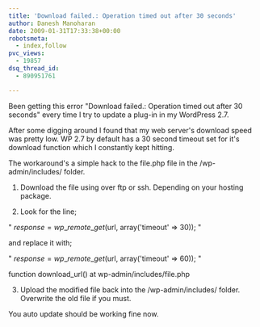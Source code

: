 ```yaml
---
title: 'Download failed.: Operation timed out after 30 seconds'
author: Danesh Manoharan
date: 2009-01-31T17:33:38+00:00
robotsmeta:
  - index,follow
pvc_views:
  - 19857
dsq_thread_id:
  - 890951761

---
```

Been getting this error "Download failed.: Operation timed out after 30 seconds" every time I try to update a plug-in in my WordPress 2.7.

After some digging around I found that my web server's download speed was pretty low. WP 2.7 by default has a 30 second timeout set for it's download function which I constantly kept hitting.

The workaround's a simple hack to the file.php file in the /wp-admin/includes/ folder.

1. Download the file using over ftp or ssh. Depending on your hosting package.

2. Look for the line;

" $response = wp\_remote\_get($url, array('timeout' => 30)); "

and replace it with;

" $response = wp\_remote\_get($url, array('timeout' => 60)); "

function download_url() at wp-admin/includes/file.php

3. Upload the modified file back into the /wp-admin/includes/ folder. Overwrite the old file if you must.

You auto update should be working fine now.